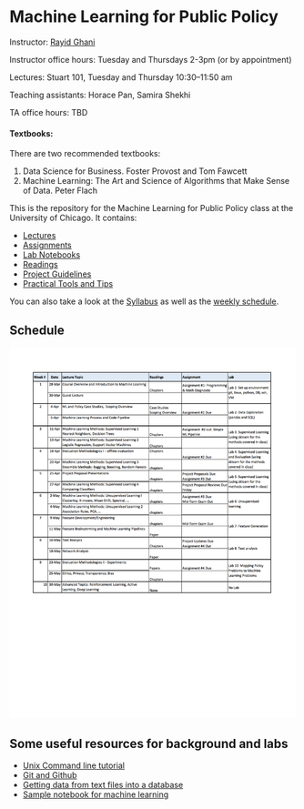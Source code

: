 # Machine Learning for Public Policy

Instructor: [Rayid Ghani](http://www.rayidghani.com)

Instructor office hours:	Tuesday and Thursdays 2-3pm (or by appointment)

Lectures:	Stuart 101, Tuesday and Thursday 10:30–11:50 am

Teaching assistants:	Horace Pan, Samira Shekhi

TA office hours:	TBD

#### Textbooks:
There are two recommended textbooks:
1. Data Science for Business. Foster Provost and Tom Fawcett
2. Machine Learning: The Art and Science of Algorithms that Make Sense of Data. Peter Flach

This is the repository for the Machine Learning for Public Policy class at the University of Chicago. It contains:
* [Lectures](Lectures/)
* [Assignments](Assignments/)
* [Lab Notebooks](labs/)
* [Readings](Readings/)
* [Project Guidelines](Project/)
* [Practical Tools and Tips](Practical%20CTips/)

You can also take a look at the [Syllabus](syllabus.pdf) as well as the [weekly schedule](schedule.pdf).

## Schedule

![](schedule-updated.png?raw=true)

## Some useful resources for background and labs

* [Unix Command line tutorial](https://github.com/dssg/hitchhikers-guide/tree/master/curriculum/command-line-tools)
* [Git and Github](https://github.com/dssg/hitchhikers-guide/tree/master/curriculum/git-and-github)
* [Getting data from text files into a database](https://github.com/dssg/hitchhikers-guide/tree/master/curriculum/csv-to-db)
* [Sample notebook for machine learning](https://github.com/dssg/hitchhikers-guide/blob/master/curriculum/machine-learning/machine_learning_clean.ipynb)


